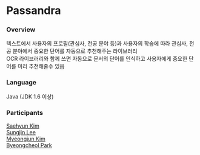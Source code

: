 ﻿# Passandra

### Overview

텍스트에서 사용자의 프로필(관심사, 전공 분야 등)과 사용자의 학습에 따라 관심사, 전공 분야에서 중요한 단어를 자동으로 추천해주는 라이브러리  
OCR 라이브러리와 함께 쓰면 자동으로 문서의 단어를 인식하고 사용자에게 중요한 단어를 미리 추천해줄수 있음
 
### Language

Java (JDK 1.6 이상)

### Participants
[Saehyun Kim](https://github.com/saehyun/)  
[Sungjin Lee](https://github.com/qchonjae)  
[Myeongjun Kim](https://github.com/kimmyeongjun)  
[Byeongcheol Park](https://github.com/gkr2410)  
